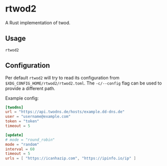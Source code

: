 # rtwod2

A Rust implementation of twod.

## Usage

```terminal
rtwod2
```

## Configuration

Per default `rtwod2` will try to read its configuration from
`$XDG_CONFIG_HOME/rtwod2/rtwod2.toml`. The `-c/--config` flag can be used to
provide a different path.

Example config:

```toml
[twodns]
url = "https://api.twodns.de/hosts/example.dd-dns.de"
user = "username@example.com"
token = "token"
timeout = 5

[update]
# mode = "round_robin"
mode = "random"
interval = 60
timeout = 5
urls = [ "https://icanhazip.com", "https://ipinfo.io/ip" ]
```
